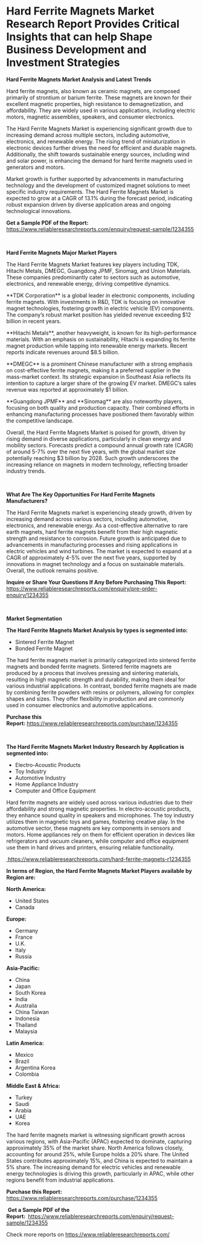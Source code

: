 <p><h1>Hard Ferrite Magnets Market Research Report Provides Critical Insights that can help Shape Business Development and Investment Strategies</h1></p><p><strong>Hard Ferrite Magnets Market Analysis and Latest Trends</strong></p>
<p><p>Hard ferrite magnets, also known as ceramic magnets, are composed primarily of strontium or barium ferrite. These magnets are known for their excellent magnetic properties, high resistance to demagnetization, and affordability. They are widely used in various applications, including electric motors, magnetic assemblies, speakers, and consumer electronics.</p><p>The Hard Ferrite Magnets Market is experiencing significant growth due to increasing demand across multiple sectors, including automotive, electronics, and renewable energy. The rising trend of miniaturization in electronic devices further drives the need for efficient and durable magnets. Additionally, the shift towards sustainable energy sources, including wind and solar power, is enhancing the demand for hard ferrite magnets used in generators and motors.</p><p>Market growth is further supported by advancements in manufacturing technology and the development of customized magnet solutions to meet specific industry requirements. The Hard Ferrite Magnets Market is expected to grow at a CAGR of 13.1% during the forecast period, indicating robust expansion driven by diverse application areas and ongoing technological innovations.</p></p>
<p><strong>Get a Sample PDF of the Report:&nbsp;</strong> <a href="https://www.reliableresearchreports.com/enquiry/request-sample/1234355?utm_campaign=33&utm_medium=2&utm_source=Github&utm_content=ia&utm_term=30012025&utm_id=hard-ferrite-magnets">https://www.reliableresearchreports.com/enquiry/request-sample/1234355</a></p>
<p>&nbsp;</p>
<p><strong>Hard Ferrite Magnets Major Market Players</strong></p>
<p><p>The Hard Ferrite Magnets Market features key players including TDK, Hitachi Metals, DMEGC, Guangdong JPMF, Sinomag, and Union Materials. These companies predominantly cater to sectors such as automotive, electronics, and renewable energy, driving competitive dynamics.</p><p>**TDK Corporation** is a global leader in electronic components, including ferrite magnets. With investments in R&D, TDK is focusing on innovative magnet technologies, fostering growth in electric vehicle (EV) components. The company’s robust market position has yielded revenue exceeding $12 billion in recent years.</p><p>**Hitachi Metals**, another heavyweight, is known for its high-performance materials. With an emphasis on sustainability, Hitachi is expanding its ferrite magnet production while tapping into renewable energy markets. Recent reports indicate revenues around $8.5 billion.</p><p>**DMEGC** is a prominent Chinese manufacturer with a strong emphasis on cost-effective ferrite magnets, making it a preferred supplier in the mass-market context. Its strategic expansion in Southeast Asia reflects its intention to capture a larger share of the growing EV market. DMEGC’s sales revenue was reported at approximately $1 billion.</p><p>**Guangdong JPMF** and **Sinomag** are also noteworthy players, focusing on both quality and production capacity. Their combined efforts in enhancing manufacturing processes have positioned them favorably within the competitive landscape.</p><p>Overall, the Hard Ferrite Magnets Market is poised for growth, driven by rising demand in diverse applications, particularly in clean energy and mobility sectors. Forecasts predict a compound annual growth rate (CAGR) of around 5-7% over the next five years, with the global market size potentially reaching $3 billion by 2028. Such growth underscores the increasing reliance on magnets in modern technology, reflecting broader industry trends.</p></p>
<p>&nbsp;</p>
<p><strong>What Are The Key Opportunities For Hard Ferrite Magnets Manufacturers?</strong></p>
<p><p>The Hard Ferrite Magnets market is experiencing steady growth, driven by increasing demand across various sectors, including automotive, electronics, and renewable energy. As a cost-effective alternative to rare earth magnets, hard ferrite magnets benefit from their high magnetic strength and resistance to corrosion. Future growth is anticipated due to advancements in manufacturing processes and rising applications in electric vehicles and wind turbines. The market is expected to expand at a CAGR of approximately 4-5% over the next five years, supported by innovations in magnet technology and a focus on sustainable materials. Overall, the outlook remains positive.</p></p>
<p><strong>Inquire or Share Your Questions If Any Before Purchasing This Report:</strong> <a href="https://www.reliableresearchreports.com/enquiry/pre-order-enquiry/1234355?utm_campaign=33&utm_medium=2&utm_source=Github&utm_content=ia&utm_term=30012025&utm_id=hard-ferrite-magnets">https://www.reliableresearchreports.com/enquiry/pre-order-enquiry/1234355</a></p>
<p>&nbsp;</p>
<p><strong>Market Segmentation</strong></p>
<p><strong>The Hard Ferrite Magnets Market Analysis by types is segmented into:</strong></p>
<p><ul><li>Sintered Ferrite Magnet</li><li>Bonded Ferrite Magnet</li></ul></p>
<p><p>The hard ferrite magnets market is primarily categorized into sintered ferrite magnets and bonded ferrite magnets. Sintered ferrite magnets are produced by a process that involves pressing and sintering materials, resulting in high magnetic strength and durability, making them ideal for various industrial applications. In contrast, bonded ferrite magnets are made by combining ferrite powders with resins or polymers, allowing for complex shapes and sizes. They offer flexibility in production and are commonly used in consumer electronics and automotive applications.</p></p>
<p><strong>Purchase this Report:&nbsp;</strong><a href="https://www.reliableresearchreports.com/purchase/1234355?utm_campaign=33&utm_medium=2&utm_source=Github&utm_content=ia&utm_term=30012025&utm_id=hard-ferrite-magnets">https://www.reliableresearchreports.com/purchase/1234355</a></p>
<p>&nbsp;</p>
<p><strong>The Hard Ferrite Magnets Market Industry Research by Application is segmented into:</strong></p>
<p><ul><li>Electro-Acoustic Products</li><li>Toy Industry</li><li>Automotive Industry</li><li>Home Appliance Industry</li><li>Computer and Office Equipment</li></ul></p>
<p><p>Hard ferrite magnets are widely used across various industries due to their affordability and strong magnetic properties. In electro-acoustic products, they enhance sound quality in speakers and microphones. The toy industry utilizes them in magnetic toys and games, fostering creative play. In the automotive sector, these magnets are key components in sensors and motors. Home appliances rely on them for efficient operation in devices like refrigerators and vacuum cleaners, while computer and office equipment use them in hard drives and printers, ensuring reliable functionality.</p></p>
<p><a href="https://www.reliableresearchreports.com/hard-ferrite-magnets-r1234355?utm_campaign=33&utm_medium=2&utm_source=Github&utm_content=ia&utm_term=30012025&utm_id=hard-ferrite-magnets">&nbsp;https://www.reliableresearchreports.com/hard-ferrite-magnets-r1234355</a></p>
<p><strong>In terms of Region, the Hard Ferrite Magnets Market Players available by Region are:</strong></p>
<p>
    <p> <strong> North America: </strong>
        <ul>
            <li>United States</li>
            <li>Canada</li>
        </ul>
        </p> 
    <p> <strong> Europe: </strong>
        <ul>
            <li>Germany</li>
            <li>France</li>
            <li>U.K.</li>
            <li>Italy</li>
            <li>Russia</li>
        </ul>
        </p> 
    <p> <strong> Asia-Pacific: </strong>
        <ul>
            <li>China</li>
            <li>Japan</li>
            <li>South Korea</li>
            <li>India</li>
            <li>Australia</li>
            <li>China Taiwan</li>
            <li>Indonesia</li>
            <li>Thailand</li>
            <li>Malaysia</li>
        </ul>
        </p> 
    <p> <strong> Latin America: </strong>
        <ul>
            <li>Mexico</li>
            <li>Brazil</li>
            <li>Argentina Korea</li>
            <li>Colombia</li>
        </ul>
        </p> 
    <p> <strong> Middle East & Africa: </strong>
        <ul>
            <li>Turkey</li>
            <li>Saudi</li>
            <li>Arabia</li>
            <li>UAE</li>
            <li>Korea</li>
        </ul>
    </p>
    </p>
<p><p>The hard ferrite magnets market is witnessing significant growth across various regions, with Asia-Pacific (APAC) expected to dominate, capturing approximately 35% of the market share. North America follows closely, accounting for around 25%, while Europe holds a 20% share. The United States contributes approximately 15%, and China is expected to maintain a 5% share. The increasing demand for electric vehicles and renewable energy technologies is driving this growth, particularly in APAC, while other regions benefit from industrial applications.</p></p>
<p><strong>Purchase this Report: </strong><a href="https://www.reliableresearchreports.com/purchase/1234355?utm_campaign=33&utm_medium=2&utm_source=Github&utm_content=ia&utm_term=30012025&utm_id=hard-ferrite-magnets">https://www.reliableresearchreports.com/purchase/1234355</a></p>
<p>&nbsp;<strong>Get a Sample PDF of the Report:&nbsp;&nbsp;</strong><a href="https://www.reliableresearchreports.com/enquiry/request-sample/1234355?utm_campaign=33&utm_medium=2&utm_source=Github&utm_content=ia&utm_term=30012025&utm_id=hard-ferrite-magnets">https://www.reliableresearchreports.com/enquiry/request-sample/1234355</a></p>
<p><strong></strong></p>
<p>Check more reports on <a href="https://www.reliableresearchreports.com/?utm_campaign=33&utm_medium=2&utm_source=Github&utm_content=ia&utm_term=30012025&utm_id=hard-ferrite-magnets">https://www.reliableresearchreports.com/</a></p>